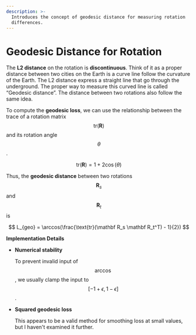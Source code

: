 ```yaml
---
description: >-
  Introduces the concept of geodesic distance for measuring rotation
  differences.
---
```


# Geodesic Distance for Rotation

The **L2 distance** on the rotation is **discontinuous**. Think of it as a proper distance between two cities on the Earth is a curve line follow the curvature of the Earth. The L2 distance express a straight line that go through the underground. The proper way to measure this curved line is called “Geodesic distance”. The distance between two rotations also follow the same idea.

To compute the **geodesic loss**, we can use the relationship between the trace of a rotation matrix $$\text{tr}(\mathbf R)$$ and its rotation angle $$\theta$$.

$$
\text{tr}(\mathbf R) = 1 + 2 \cos (\theta)
$$

Thus, the **geodesic distance** between two rotations $$\mathbf R_s$$ and $$\mathbf R_t$$ is

$$
L_{geo} = \arccos(\frac{\text{tr}(\mathbf R_s \mathbf R_t^T) - 1}{2})
$$

**Implementation Details**

*   **Numerical stability**

    To prevent invalid input of $$\arccos$$, we usually clamp the input to $$[-1+\epsilon, 1-\epsilon]$$.
*   **Squared geodesic loss**

    This appears to be a valid method for smoothing loss at small values, but I haven't examined it further.
